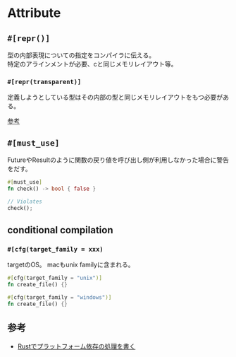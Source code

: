# Attribute

## `#[repr()]`

型の内部表現についての指定をコンパイラに伝える。  
特定のアラインメントが必要、cと同じメモリレイアウト等。

### `#[repr(transparent)]`

定義しようとしている型はその内部の型と同じメモリレイアウトをもつ必要がある。

[参考](https://blog.cardina1.red/2020/12/24/defining-custom-slice-types/#defining-slice-types--repr-transparent)


## `#[must_use]`

FutureやResultのように関数の戻り値を呼び出し側が利用しなかった場合に警告をだす。

```rust
#[must_use]
fn check() -> bool { false }

// Violates
check();
```

## conditional compilation

### `#[cfg(target_family = xxx)`

targetのOS。 macもunix familyに含まれる。
```rust
#[cfg(target_family = "unix")]
fn create_file() {}

#[cfg(target_family = "windows")]
fn create_file() {}
```

## 参考

* [Rustでプラットフォーム依存の処理を書く](https://ryochack.hatenablog.com/entry/2018/10/14/112957)
